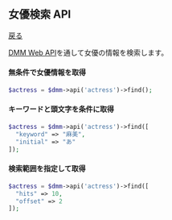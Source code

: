 ## 女優検索 API
[戻る](README.md)

[DMM Web API](https://affiliate.dmm.com/api/)を通して女優の情報を検索します。

#### 無条件で女優情報を取得
```php
$actress = $dmm->api('actress')->find();
```

#### キーワードと頭文字を条件に取得
```php
$actress = $dmm->api('actress')->find([
  "keyword" => "麻美",
  "initial" => "あ"
]);
```

#### 検索範囲を指定して取得
```php
$actress = $dmm->api('actress')->find([
  "hits" => 10,
  "offset" => 2
]);
```
